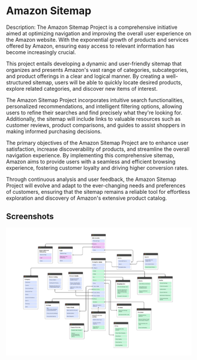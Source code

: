 # Amazon Sitemap
Description:
The Amazon Sitemap Project is a comprehensive initiative aimed at optimizing navigation and improving the overall user experience on the Amazon website. With the exponential growth of products and services offered by Amazon, ensuring easy access to relevant information has become increasingly crucial.

This project entails developing a dynamic and user-friendly sitemap that organizes and presents Amazon's vast range of categories, subcategories, and product offerings in a clear and logical manner. By creating a well-structured sitemap, users will be able to quickly locate desired products, explore related categories, and discover new items of interest.

The Amazon Sitemap Project incorporates intuitive search functionalities, personalized recommendations, and intelligent filtering options, allowing users to refine their searches and find precisely what they're looking for. Additionally, the sitemap will include links to valuable resources such as customer reviews, product comparisons, and guides to assist shoppers in making informed purchasing decisions.

The primary objectives of the Amazon Sitemap Project are to enhance user satisfaction, increase discoverability of products, and streamline the overall navigation experience. By implementing this comprehensive sitemap, Amazon aims to provide users with a seamless and efficient browsing experience, fostering customer loyalty and driving higher conversion rates.

Through continuous analysis and user feedback, the Amazon Sitemap Project will evolve and adapt to the ever-changing needs and preferences of customers, ensuring that the sitemap remains a reliable tool for effortless exploration and discovery of Amazon's extensive product catalog.

## Screenshots
![amazon-sitemap](https://github.com/biswajit-nath/amazon-sitemap/blob/main/amazon_sitemap_design.png)
